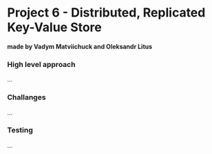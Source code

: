 # Project 6 - Distributed, Replicated Key-Value Store
**made by Vadym Matviichuck and Oleksandr Litus**

### High level approach 
...

### Challanges
...

### Testing
...